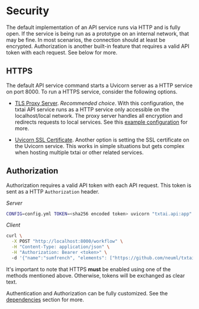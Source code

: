 # Security

The default implementation of an API service runs via HTTP and is fully open. If the service is being run as a prototype on an internal network, that may be fine. In most scenarios, the connection should at least be encrypted. Authorization is another built-in feature that requires a valid API token with each request. See below for more.

## HTTPS

The default API service command starts a Uvicorn server as a HTTP service on port 8000. To run a HTTPS service, consider the following options.

- [TLS Proxy Server](https://fastapi.tiangolo.com/deployment/https/). *Recommended choice*. With this configuration, the txtai API service runs as a HTTP service only accessible on the localhost/local network. The proxy server handles all encryption and redirects requests to local services. See this [example configuration](https://www.uvicorn.org/deployment/#running-behind-nginx) for more.

- [Uvicorn SSL Certificate](https://www.uvicorn.org/deployment/). Another option is setting the SSL certificate on the Uvicorn service. This works in simple situations but gets complex when hosting multiple txtai or other related services.

## Authorization

Authorization requires a valid API token with each API request. This token is sent as a HTTP `Authorization` header. 

*Server*
```bash
CONFIG=config.yml TOKEN=<sha256 encoded token> uvicorn "txtai.api:app"
```

*Client*
```bash
curl \
  -X POST "http://localhost:8000/workflow" \
  -H "Content-Type: application/json" \
  -H "Authorization: Bearer <token>" \ 
  -d '{"name":"sumfrench", "elements": ["https://github.com/neuml/txtai"]}'
```

It's important to note that HTTPS **must** be enabled using one of the methods mentioned above. Otherwise, tokens will be exchanged as clear text. 

Authentication and Authorization can be fully customized. See the [dependencies](../customization#dependencies) section for more.
